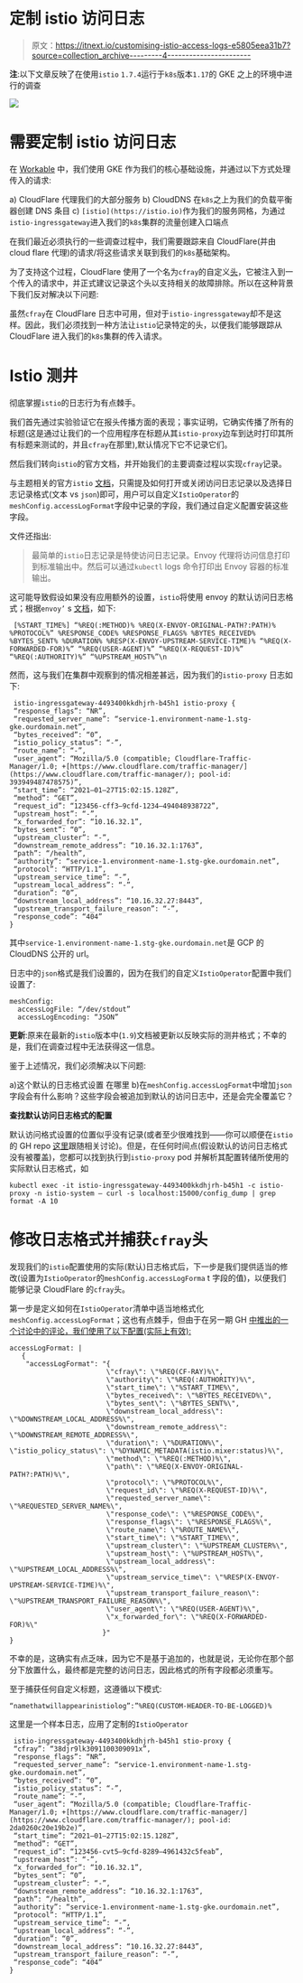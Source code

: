 # 定制 istio 访问日志

> 原文：<https://itnext.io/customising-istio-access-logs-e5805eea31b7?source=collection_archive---------4----------------------->

**注**:以下文章反映了在使用`istio` `1.7.4`运行于`k8s`版本`1.17`的 GKE 之上的环境中进行的调查

![](img/ad30f63f81994d4e78cbfdc5aab4b89e.png)

# 需要定制 istio 访问日志

在 [Workable](http://www.workable.com) 中，我们使用 GKE 作为我们的核心基础设施，并通过以下方式处理传入的请求:

a) CloudFlare 代理我们的大部分服务
b) CloudDNS 在`k8s`之上为我们的负载平衡器创建 DNS 条目
c) `[istio](https://istio.io)`作为我们的服务网格，为通过`istio-ingressgateway`进入我们的`k8s`集群的流量创建入口端点

在我们最近必须执行的一些调查过程中，我们需要跟踪来自 CloudFlare(并由 cloud flare 代理)的请求/将这些请求关联到我们的`k8s`基础架构。

为了支持这个过程，CloudFlare 使用了一个名为`cfray`的自定义[头](https://support.cloudflare.com/hc/en-us/articles/203118044-Gathering-information-for-troubleshooting-sites#h_f7a7396f-ec41-4c52-abf5-a110cadaca7c)，它被注入到一个传入的请求中，并正式建议记录这个头以支持相关的故障排除。所以在这种背景下我们反对解决以下问题:

虽然`cfray`在 CloudFlare 日志中可用，但对于`istio-ingressgateway`却不是这样。因此，我们必须找到一种方法让`istio`记录特定的头，以便我们能够跟踪从 CloudFlare 进入我们的`k8s`集群的传入请求。

# Istio 测井

彻底掌握`istio`的日志行为有点棘手。

我们首先通过实验验证它在报头传播方面的表现；事实证明，它确实传播了所有的标题(这是通过让我们的一个应用程序在标题从其`istio-proxy`边车到达时打印其所有标题来测试的，并且`cfray`在那里),默认情况下它不记录它们。

然后我们转向`istio`的官方文档，并开始我们的主要调查过程以实现`cfray`记录。

与主题相关的官方`istio` [文档](https://istio.io/v1.7/docs/tasks/observability/logs/access-log/)，只需提及如何打开或关闭访问日志记录以及选择日志记录格式(文本 vs `json`)即可，用户可以自定义`IstioOperator`的`meshConfig.accessLogFormat`字段中记录的字段，我们通过自定义配置安装这些字段。

文件还指出:

> 最简单的`istio`日志记录是特使访问日志记录。Envoy 代理将访问信息打印到标准输出中。然后可以通过`kubectl` logs 命令打印出 Envoy 容器的标准输出。

这可能导致假设如果没有应用额外的设置，`istio`将使用 envoy 的默认访问日志格式；根据`envoy’` s [文档](https://www.envoyproxy.io/docs/envoy/latest/configuration/observability/access_log/usage#default-format-string)，如下:

```
 [%START_TIME%] “%REQ(:METHOD)% %REQ(X-ENVOY-ORIGINAL-PATH?:PATH)% %PROTOCOL%” %RESPONSE_CODE% %RESPONSE_FLAGS% %BYTES_RECEIVED% %BYTES_SENT% %DURATION% %RESP(X-ENVOY-UPSTREAM-SERVICE-TIME)% “%REQ(X-FORWARDED-FOR)%” “%REQ(USER-AGENT)%” “%REQ(X-REQUEST-ID)%” “%REQ(:AUTHORITY)%” “%UPSTREAM_HOST%”\n
```

然而，这与我们在集群中观察到的情况相差甚远，因为我们的`istio-proxy` 日志如下:

```
 istio-ingressgateway-4493400kkdhjrh-b45h1 istio-proxy {
 “response_flags”: “NR”,
 “requested_server_name”: “service-1.environment-name-1.stg-gke.ourdomain.net”,
 “bytes_received”: “0”,
 “istio_policy_status”: “-”,
 “route_name”: “-”,
 “user_agent”: “Mozilla/5.0 (compatible; Cloudflare-Traffic-Manager/1.0; +[https://www.cloudflare.com/traffic-manager/](https://www.cloudflare.com/traffic-manager/); pool-id: 393949487478575)”,
 “start_time”: “2021–01–27T15:02:15.128Z”,
 “method”: “GET”,
 “request_id”: “123456-cff3–9cfd-1234–494048938722”,
 “upstream_host”: “-”,
 “x_forwarded_for”: “10.16.32.1”,
 “bytes_sent”: “0”,
 “upstream_cluster”: “-”,
 “downstream_remote_address”: “10.16.32.1:1763”,
 “path”: “/health”,
 “authority”: “service-1.environment-name-1.stg-gke.ourdomain.net”,
 “protocol”: “HTTP/1.1”,
 “upstream_service_time”: “-”,
 “upstream_local_address”: “-”,
 “duration”: “0”,
 “downstream_local_address”: “10.16.32.27:8443”,
 “upstream_transport_failure_reason”: “-”,
 “response_code”: “404”
}
```

其中`service-1.environment-name-1.stg-gke.ourdomain.net`是 GCP 的 CloudDNS 公开的 url。

日志中的`json`格式是我们设置的，因为在我们的自定义`IstioOperator`配置中我们设置了:

```
meshConfig:
  accessLogFile: “/dev/stdout”
  accessLogEncoding: “JSON”
```

**更新**:原来在最新的`istio`版本中(`1.9`)文档被更新以反映实际的测井格式；不幸的是，我们在调查过程中无法获得这一信息。

鉴于上述情况，我们必须解决以下问题:

a)这个默认的日志格式设置
在哪里 b)在`meshConfig.accessLogFormat`中增加`json`字段会有什么影响？这些字段会被追加到默认的访问日志中，还是会完全覆盖它？

**查找默认访问日志格式的配置**

默认访问格式设置的位置似乎没有记录(或者至少很难找到——你可以顺便在`istio`的 GH repo [这里](https://github.com/istio/istio/issues/30242)跟随相关讨论)。但是，在任何时间点(假设默认的访问日志格式没有被覆盖)，您都可以找到执行到`istio-proxy` pod 并解析其配置转储所使用的实际默认日志格式，如

```
kubectl exec -it istio-ingressgateway-4493400kkdhjrh-b45h1 -c istio-proxy -n istio-system — curl -s localhost:15000/config_dump | grep format -A 10
```

# 修改日志格式并捕获`cfray`头

发现我们的`istio`配置使用的实际(默认)日志格式后，下一步是我们提供适当的修改(设置为`IstioOperator`的`meshConfig.accessLogForma` t 字段的值)，以便我们能够记录 CloudFlare 的`cfray`头。

第一步是定义如何在`IstioOperator`清单中适当地格式化`meshConfig.accessLogFormat`；这也有点棘手，但由于在另一期 GH [中推出的一个讨论中的评论，我们使用了以下配置(实际上有效):](https://github.com/istio/istio/issues/24318#issuecomment-688672926)

```
accessLogFormat: |               
   {               
    "accessLogFormat": "{                                         
                        \"cfray\": \"%REQ(CF-RAY)%\",                                                   
                        \"authority\": \"%REQ(:AUTHORITY)%\",                                     
                        \"start_time\": \"%START_TIME%\",                                    
                        \"bytes_received\": \"%BYTES_RECEIVED%\",                                    
                        \"bytes_sent\": \"%BYTES_SENT%\",                                           
                        \"downstream_local_address\": \"%DOWNSTREAM_LOCAL_ADDRESS%\",                                    
                        \"downstream_remote_address\": \"%DOWNSTREAM_REMOTE_ADDRESS%\",                                    
                        \"duration\": \"%DURATION%\",                                    \"istio_policy_status\": \"%DYNAMIC_METADATA(istio.mixer:status)%\",                                    
                        \"method\": \"%REQ(:METHOD)%\",                                    
                        \"path\": \"%REQ(X-ENVOY-ORIGINAL-PATH?:PATH)%\",         
                        \"protocol\": \"%PROTOCOL%\",                                       
                        \"request_id\": \"%REQ(X-REQUEST-ID)%\",                                    
                        \"requested_server_name\": \"%REQUESTED_SERVER_NAME%\",                                    
                        \"response_code\": \"%RESPONSE_CODE%\",                                    
                        \"response_flags\": \"%RESPONSE_FLAGS%\",                                    
                        \"route_name\": \"%ROUTE_NAME%\",                                    
                        \"start_time\": \"%START_TIME%\",                                    
                        \"upstream_cluster\": \"%UPSTREAM_CLUSTER%\",                                    
                        \"upstream_host\": \"%UPSTREAM_HOST%\",                                    
                        \"upstream_local_address\": \"%UPSTREAM_LOCAL_ADDRESS%\",                                    
                        \"upstream_service_time\": \"%RESP(X-ENVOY-UPSTREAM-SERVICE-TIME)%\",                                    
                        \"upstream_transport_failure_reason\": \"%UPSTREAM_TRANSPORT_FAILURE_REASON%\",                                    
                        \"user_agent\": \"%REQ(USER-AGENT)%\",                                    
                        \"x_forwarded_for\": \"%REQ(X-FORWARDED-FOR)%\"                                  
                       }"               
}
```

不幸的是，这确实有点乏味，因为它不是基于追加的，也就是说，无论你在那个部分下放置什么，最终都是完整的访问日志，因此格式的所有字段都必须重写。

至于捕获任何自定义标题，这遵循以下模式:

```
“namethatwillappearinistiolog”:”%REQ(CUSTOM-HEADER-TO-BE-LOGGED)%
```

这里是一个样本日志，应用了定制的`IstioOperator`

```
 istio-ingressgateway-4493400kkdhjrh-b45h1 stio-proxy {
 “cfray”: “38djr9lk3091100309091x”,
 “response_flags”: “NR”,
 “requested_server_name”: “service-1.environment-name-1.stg-gke.ourdomain.net”,
 “bytes_received”: “0”,
 “istio_policy_status”: “-”,
 “route_name”: “-”,
 “user_agent”: “Mozilla/5.0 (compatible; Cloudflare-Traffic-Manager/1.0; +[https://www.cloudflare.com/traffic-manager/](https://www.cloudflare.com/traffic-manager/); pool-id: 2da0260c20e19b2e)”,
 “start_time”: “2021–01–27T15:02:15.128Z”,
 “method”: “GET”,
 “request_id”: “123456-cvt5–9cfd-8289–4961432c5feab”,
 “upstream_host”: “-”,
 “x_forwarded_for”: “10.16.32.1”,
 “bytes_sent”: “0”,
 “upstream_cluster”: “-”,
 “downstream_remote_address”: “10.16.32.1:1763”,
 “path”: “/health”,
 “authority”: “service-1.environment-name-1.stg-gke.ourdomain.net”,
 “protocol”: “HTTP/1.1”,
 “upstream_service_time”: “-”,
 “upstream_local_address”: “-”,
 “duration”: “0”,
 “downstream_local_address”: “10.16.32.27:8443”,
 “upstream_transport_failure_reason”: “-”,
 “response_code”: “404”
}
```